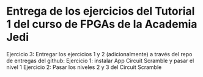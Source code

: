 Entrega de los ejercicios del Tutorial 1 del curso de FPGAs de la Academia Jedi
===========
Ejercicio 3: Entregar los ejercicios 1 y 2 (adicionalmente) a través del repo de entregas del github:
Ejercicio 1: instalar App Circuit Scramble y pasar el nivel 1
Ejercicio 2: Pasar los niveles 2 y 3 del Circuit Scramble
